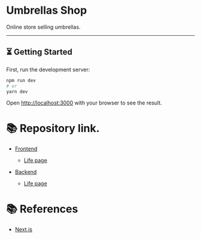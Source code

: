 # Umbrellas Shop

Online store selling umbrellas.

---

## ⏳ Getting Started

First, run the development server:

```bash
npm run dev
# or
yarn dev

```

Open [http://localhost:3000](http://localhost:3000) with your browser to see the result.

# 📚 Repository link.

- [Frontend](https://github.com/Kcepriu/umbrellas-frontend)

  - [Life page]()

- [Backend](https://github.com/Kcepriu/umbrellas-backend)

  - [Life page](https://umbrellas-bac.onrender.com/)

# 📚 References

- [Next.js](https://nextjs.org)
